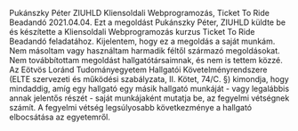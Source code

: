 Pukánszky Péter
ZIUHLD
Kliensoldali Webprogramozás, Ticket To Ride Beadandó
2021.04.04.
Ezt a megoldást Pukánszky Péter, ZIUHLD küldte be és készítette a Kliensoldali Webprogramozás kurzus Ticket To Ride Beadandó feladatához.
Kijelentem, hogy ez a megoldás a saját munkám.
Nem másoltam vagy használtam harmadik féltől származó megoldásokat.
Nem továbbítottam megoldást hallgatótársaimnak, és nem is tettem közzé.
Az Eötvös Loránd Tudományegyetem Hallgatói Követelményrendszere (ELTE szervezeti és működési szabályzata, II. Kötet, 74/C. §) kimondja,
hogy mindaddig, amíg egy hallgató egy másik hallgató munkáját - vagy legalábbis annak jelentős részét - saját munkájaként mutatja be,
az fegyelmi vétségnek számít. A fegyelmi vétség legsúlyosabb következménye a hallgató elbocsátása az egyetemről.
